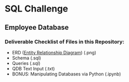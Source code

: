 # SQL Challenge
## Employee Database

### Deliverable Checklist of Files in this Repository:
* ERD ([Entity Relationship Diagram](https://quickdatabasediagrams.com/)) (.png)
* Schema (.sql)
* Queries (.sql)
* QDB Text Input (.txt)
* BONUS: Manipulating Databases via Python (.ipynb)


